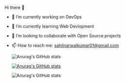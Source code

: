 Hi there 👋
- 🔭 I’m currently working on DevOps
- 🌱 I’m currently learning Web Devlopment
- 👯 I’m looking to collaborate with Open Source projects
- 📫 How to reach me: sahilnarwalkumar01@gmail.com


   ![Anurag's GitHub stats](https://github-readme-stats.vercel.app/api?username=sahilnarwal2111&show_icons=true&theme=radical)



   [![Anurag's GitHub stats](https://github-readme-stats.vercel.app/api?username=sahilnarwal2111)](https://github.com/sahilnarwal2111/github-readme-stats)


   ![Anurag's GitHub stats](https://github-readme-stats.vercel.app/api?username=sahilnarwal2111&show_icons=true)
